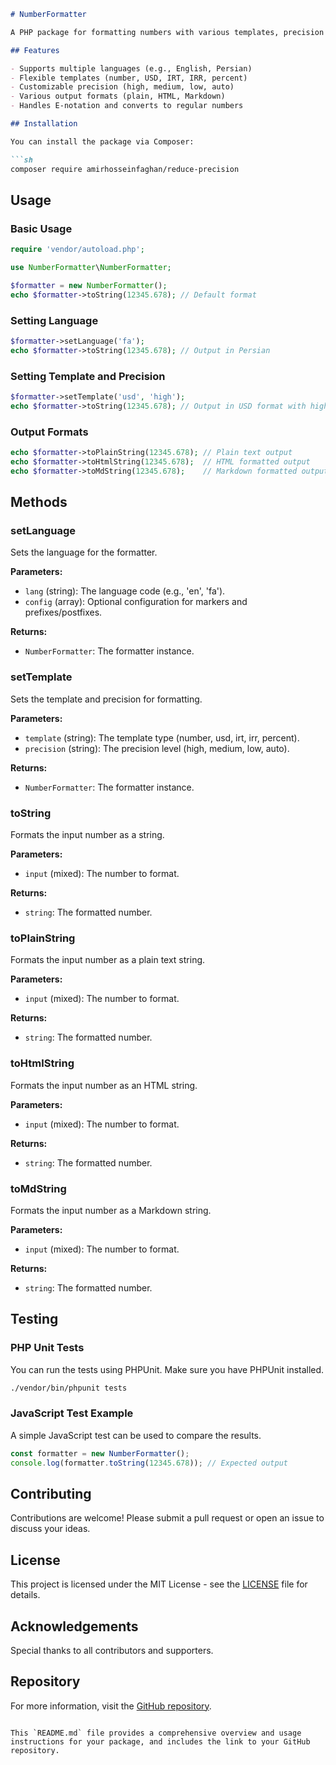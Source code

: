 ```markdown
# NumberFormatter

A PHP package for formatting numbers with various templates, precision levels, and output formats.

## Features

- Supports multiple languages (e.g., English, Persian)
- Flexible templates (number, USD, IRT, IRR, percent)
- Customizable precision (high, medium, low, auto)
- Various output formats (plain, HTML, Markdown)
- Handles E-notation and converts to regular numbers

## Installation

You can install the package via Composer:

```sh
composer require amirhosseinfaghan/reduce-precision
```

## Usage

### Basic Usage

```php
require 'vendor/autoload.php';

use NumberFormatter\NumberFormatter;

$formatter = new NumberFormatter();
echo $formatter->toString(12345.678); // Default format
```

### Setting Language

```php
$formatter->setLanguage('fa');
echo $formatter->toString(12345.678); // Output in Persian
```

### Setting Template and Precision

```php
$formatter->setTemplate('usd', 'high');
echo $formatter->toString(12345.678); // Output in USD format with high precision
```

### Output Formats

```php
echo $formatter->toPlainString(12345.678); // Plain text output
echo $formatter->toHtmlString(12345.678);  // HTML formatted output
echo $formatter->toMdString(12345.678);    // Markdown formatted output
```

## Methods

### setLanguage

Sets the language for the formatter.

**Parameters:**
- `lang` (string): The language code (e.g., 'en', 'fa').
- `config` (array): Optional configuration for markers and prefixes/postfixes.

**Returns:**
- `NumberFormatter`: The formatter instance.

### setTemplate

Sets the template and precision for formatting.

**Parameters:**
- `template` (string): The template type (number, usd, irt, irr, percent).
- `precision` (string): The precision level (high, medium, low, auto).

**Returns:**
- `NumberFormatter`: The formatter instance.

### toString

Formats the input number as a string.

**Parameters:**
- `input` (mixed): The number to format.

**Returns:**
- `string`: The formatted number.

### toPlainString

Formats the input number as a plain text string.

**Parameters:**
- `input` (mixed): The number to format.

**Returns:**
- `string`: The formatted number.

### toHtmlString

Formats the input number as an HTML string.

**Parameters:**
- `input` (mixed): The number to format.

**Returns:**
- `string`: The formatted number.

### toMdString

Formats the input number as a Markdown string.

**Parameters:**
- `input` (mixed): The number to format.

**Returns:**
- `string`: The formatted number.

## Testing

### PHP Unit Tests

You can run the tests using PHPUnit. Make sure you have PHPUnit installed.

```sh
./vendor/bin/phpunit tests
```

### JavaScript Test Example

A simple JavaScript test can be used to compare the results.

```js
const formatter = new NumberFormatter();
console.log(formatter.toString(12345.678)); // Expected output
```

## Contributing

Contributions are welcome! Please submit a pull request or open an issue to discuss your ideas.

## License

This project is licensed under the MIT License - see the [LICENSE](LICENSE) file for details.

## Acknowledgements

Special thanks to all contributors and supporters.

## Repository

For more information, visit the [GitHub repository](https://github.com/amirhosseinfaghan/reduce-precision).
```

This `README.md` file provides a comprehensive overview and usage instructions for your package, and includes the link to your GitHub repository.
